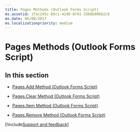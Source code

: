```yaml
---
title: Pages Methods (Outlook Forms Script)
ms.assetid: 1fac245c-05c1-4248-8741-33b0b006b2c9
ms.date: 06/08/2017
ms.localizationpriority: medium
---
```



# Pages Methods (Outlook Forms Script)

## In this section


- [Pages.Add Method (Outlook Forms Script)](Outlook.Pages.add.md)
    
- [Pages.Clear Method (Outlook Forms Script)](Outlook.Pages.clear.md)
    
- [Pages.Item Method (Outlook Forms Script)](Outlook.Pages.item.md)
    
- [Pages.Remove Method (Outlook Forms Script)](Outlook.Pages.remove.md)

[!include[Support and feedback](~/includes/feedback-boilerplate.md)]